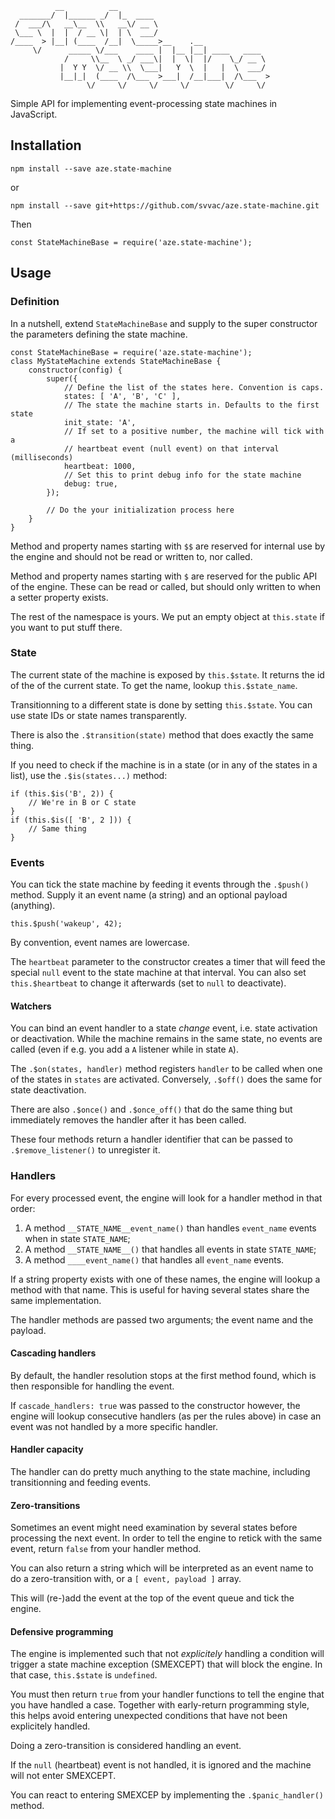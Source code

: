 
              __          __
      _______/  |______ _/  |_  ____
     /  ___/\   __\__  \\   __\/ __ \
     \___ \  |  |  / __ \|  | \  ___/
    /____  > |__| (____  /__|  \_____>__    .__
         \/      _____ \/___    ____ |  |__ |__| ____   ____
                /     \\__  \ _/ ___\|  |  \|  |/    \_/ __ \
               |  Y Y  \/ __ \\  \___|   Y  \  |   |  \  ___/
               |__|_|  (____  /\___  >___|  /__|___|  /\___  >
                     \/     \/     \/     \/        \/     \/

Simple API for implementing event-processing state machines in JavaScript.

## Installation

    npm install --save aze.state-machine

or

    npm install --save git+https://github.com/svvac/aze.state-machine.git

Then

    const StateMachineBase = require('aze.state-machine');

## Usage

### Definition
In a nutshell, extend `StateMachineBase` and supply to the super constructor the
parameters defining the state machine.

    const StateMachineBase = require('aze.state-machine');
    class MyStateMachine extends StateMachineBase {
        constructor(config) {
            super({
                // Define the list of the states here. Convention is caps.
                states: [ 'A', 'B', 'C' ],
                // The state the machine starts in. Defaults to the first state
                init_state: 'A',
                // If set to a positive number, the machine will tick with a
                // heartbeat event (null event) on that interval (milliseconds)
                heartbeat: 1000,
                // Set this to print debug info for the state machine
                debug: true,
            });

            // Do the your initialization process here
        }
    }

Method and property names starting with `$$` are reserved for internal use by
the engine and should not be read or written to, nor called.

Method and property names starting with `$` are reserved for the public API of
the engine. These can be read or called, but should only written to when a
setter property exists.

The rest of the namespace is yours. We put an empty object at `this.state` if
you want to put stuff there.

### State

The current state of the machine is exposed by `this.$state`. It returns the id
of the of the current state. To get the name, lookup `this.$state_name`.

Transitionning to a different state is done by setting `this.$state`. You can
use state IDs or state names transparently.

There is also the `.$transition(state)` method that does exactly the same thing.

If you need to check if the machine is in a state (or in any of the states in a
list), use the `.$is(states...)` method:

    if (this.$is('B', 2)) {
        // We're in B or C state
    }
    if (this.$is([ 'B', 2 ])) {
        // Same thing
    }

### Events
You can tick the state machine by feeding it events through the `.$push()`
method. Supply it an event name (a string) and an optional payload (anything).

    this.$push('wakeup', 42);

By convention, event names are lowercase.

The `heartbeat` parameter to the constructor creates a timer that will feed the
special `null` event to the state machine at that interval. You can also set
`this.$heartbeat` to change it afterwards (set to `null` to deactivate).


#### Watchers
You can bind an event handler to a state *change* event, i.e. state activation
or deactivation. While the machine remains in the same state, no events are
called (even if e.g. you add a `A` listener while in state `A`).

The `.$on(states, handler)` method registers `handler` to be called when one of
the states in `states` are activated. Conversely, `.$off()` does the same for
state deactivation.

There are also `.$once()` and `.$once_off()` that do the same thing but
immediately removes the handler after it has been called.

These four methods return a handler identifier that can be passed to
`.$remove_listener()` to unregister it.

### Handlers
For every processed event, the engine will look for a handler method in that
order:

1. A method `__STATE_NAME__event_name()` than handles `event_name` events when
   in state `STATE_NAME`;
2. A method `__STATE_NAME__()` that handles all events in state `STATE_NAME`;
3. A method `____event_name()` that handles all `event_name` events.

If a string property exists with one of these names, the engine will lookup a
method with that name. This is useful for having several states share the same
implementation.

The handler methods are passed two arguments; the event name and the payload.

#### Cascading handlers
By default, the handler resolution stops at the first method found, which is
then responsible for handling the event.

If `cascade_handlers: true` was passed to the constructor however, the engine
will lookup consecutive handlers (as per the rules above) in case an event was
not handled by a more specific handler.

#### Handler capacity
The handler can do pretty much anything to the state machine, including
transitionning and feeding events.

#### Zero-transitions
Sometimes an event might need examination by several states before processing
the next event. In order to tell the engine to retick with the same event,
return `false` from your handler method.

You can also return a string which will be interpreted as an event name to do a
zero-transition with, or a `[ event, payload ]` array.

This will (re-)add the event at the top of the event queue and tick the engine.

#### Defensive programming
The engine is implemented such that not *explicitely* handling a condition will
trigger a state machine exception (SMEXCEPT) that will block the engine. In that
case, `this.$state` is `undefined`.

You must then return `true` from your handler functions to tell the engine that
you have handled a case. Together with early-return programming style, this
helps avoid entering unexpected conditions that have not been explicitely
handled.

Doing a zero-transition is considered handling an event.

If the `null` (heartbeat) event is not handled, it is ignored and the machine
will not enter SMEXCEPT.

You can react to entering SMEXCEP by implementing the `.$panic_handler()`
method.

